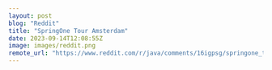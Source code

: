 ```yaml
---
layout: post
blog: "Reddit"
title: "SpringOne Tour Amsterdam"
date: 2023-09-14T12:08:55Z
image: images/reddit.png
remote_url: "https://www.reddit.com/r/java/comments/16igpsg/springone_tour_amsterdam/"
---
```

